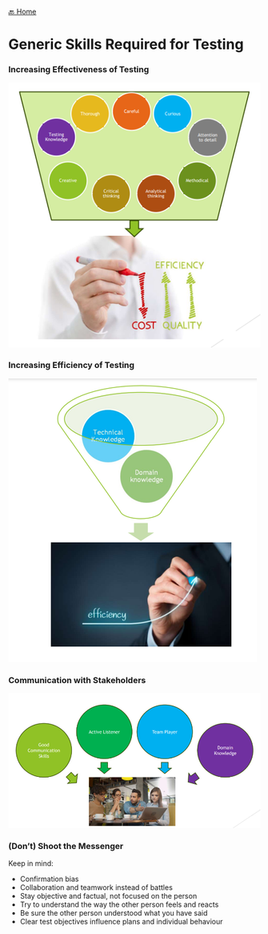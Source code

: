 [🔙 Home](../home.md)



# Generic Skills Required for Testing

### Increasing Effectiveness of Testing
![image10.png](assets/image10.png)

### Increasing Efficiency of Testing
![image11.png](assets/image11.png)

### Communication with Stakeholders
![image12.png](assets/image12.png)

### (Don’t) Shoot the Messenger
Keep in mind:
* Confirmation bias
* Collaboration and teamwork instead of battles
* Stay objective and factual, not focused on the person
* Try to understand the way the other person feels and reacts
* Be sure the other person understood what you have said
* Clear test objectives influence plans and individual behaviour